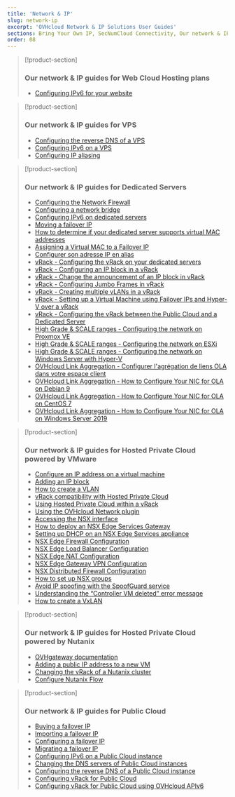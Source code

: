 ```yaml
---
title: 'Network & IP'
slug: network-ip
excerpt: 'OVHcloud Network & IP Solutions User Guides'
sections: Bring Your Own IP, SecNumCloud Connectivity, Our network & IP guides for Web Cloud Hosting plans, Our network & IP guides for VPS, Our network & IP guides for Dedicated Servers, Our network & IP guides for Hosted Private Cloud powered by VMware, Our network & IP guides for Hosted Private Cloud powered by Nutanix, Our network & IP guides for Public Cloud
order: 08
---
```


> [!product-section]
>
> ### Our network & IP guides for Web Cloud Hosting plans
>
> - [Configuring IPv6 for your website](https://docs.ovh.com/gb/en/hosting/configure-ipv6-for-your-website/)
>

> [!product-section]
>
> ### Our network & IP guides for VPS
>
> - [Configuring the reverse DNS of a VPS](https://docs.ovh.com/gb/en/vps/configure-reverse-dns-vps/)
> - [Configuring IPv6 on a VPS](https://docs.ovh.com/fr/vps/configurer-ipv6/)
> - [Configuring IP aliasing](https://docs.ovh.com/gb/en/vps/network-ipaliasing-vps/)
>

> [!product-section]
>
> ### Our network & IP guides for Dedicated Servers
>
> - [Configuring the Network Firewall](https://docs.ovh.com/gb/en/dedicated/firewall-network/)
> - [Configuring a network bridge](https://docs.ovh.com/gb/en/dedicated/network-bridging/)
> - [Configuring IPv6 on dedicated servers](https://docs.ovh.com/gb/en/dedicated/network-ipv6/)
> - [Moving a failover IP](https://docs.ovh.com/gb/en/dedicated/ip-fo-move/)
> - [How to determine if your dedicated server supports virtual MAC addresses](https://docs.ovh.com/gb/en/dedicated/network-support-virtual-mac/)
> - [Assigning a Virtual MAC to a Failover IP](https://docs.ovh.com/gb/en/dedicated/network-virtual-mac/)
> - [Configurer son adresse IP en alias](https://docs.ovh.com/fr/dedicated/network-ipaliasing/)
> - [vRack - Configuring the vRack on your dedicated servers](https://docs.ovh.com/gb/en/dedicated/configuring-vrack-on-dedicated-servers/)
> - [vRack - Configuring an IP block in a vRack](https://docs.ovh.com/gb/en/dedicated/ip-block-vrack/)
> - [vRack - Change the announcement of an IP block in vRack](https://docs.ovh.com/gb/en/dedicated/change-anouncement-ip-block-vrack/)
> - [vRack - Configuring Jumbo Frames in vRack](https://docs.ovh.com/gb/en/dedicated/network-jumbo/)
> - [vRack - Creating multiple vLANs in a vRack](https://docs.ovh.com/gb/en/dedicated/multiple-vlans/)
> - [vRack - Setting up a Virtual Machine using Failover IPs and Hyper-V over a vRack](https://docs.ovh.com/gb/en/dedicated/foip-vrack-hyperv/)
> - [vRack - Configuring the vRack between the Public Cloud and a Dedicated Server](https://docs.ovh.com/gb/en/dedicated/vrack-pci-ds/)
> - [High Grade & SCALE ranges - Configuring the network on Proxmox VE](https://docs.ovh.com/gb/en/dedicated/proxmox-network-hg-scale/)
> - [High Grade & SCALE ranges - Configuring the network on ESXi](https://docs.ovh.com/gb/en/dedicated/esxi-network-hg-scale/)
> - [High Grade & SCALE ranges - Configuring the network on Windows Server with Hyper-V](https://docs.ovh.com/gb/en/dedicated/hyperv-network-hg-scale/)
> - [OVHcloud Link Aggregation - Configurer l'agrégation de liens OLA dans votre espace client](https://docs.ovh.com/fr/dedicated/ola-manager/)
> - [OVHcloud Link Aggregation - How to Configure Your NIC for OLA on Debian 9](https://docs.ovh.com/gb/en/dedicated/ola-debian9/)
> - [OVHcloud Link Aggregation - How to Configure Your NIC for OLA on CentOS 7](https://docs.ovh.com/gb/en/dedicated/ola-centos7/)
> - [OVHcloud Link Aggregation - How to Configure Your NIC for OLA on Windows Server 2019](https://docs.ovh.com/gb/en/dedicated/ola-w2k19/)
>

> [!product-section]
>
> ### Our network & IP guides for Hosted Private Cloud powered by VMware
>
> - [Configure an IP address on a virtual machine](https://docs.ovh.com/gb/en/private-cloud/configure-ip-on-virtual-machine/)
> - [Adding an IP block](https://docs.ovh.com/gb/en/private-cloud/add-ip-block/)
> - [How to create a VLAN](https://docs.ovh.com/gb/en/private-cloud/creation-vlan/)
> - [vRack compatibility with Hosted Private Cloud](https://docs.ovh.com/gb/en/private-cloud/vrack-compatibility-hosted-private-cloud/)
> - [Using Hosted Private Cloud within a vRack](https://docs.ovh.com/gb/en/private-cloud/using-private-cloud-with-vrack/)
> - [Using the OVHcloud Network plugin](https://docs.ovh.com/gb/en/private-cloud/plugin-ovh-network/)
> - [Accessing the NSX interface](https://docs.ovh.com/gb/en/private-cloud/accessing-NSX-interface/)
> - [How to deploy an NSX Edge Services Gateway](https://docs.ovh.com/gb/en/private-cloud/how-to-deploy-an-nsx-edge-gateway/)
> - [Setting up DHCP on an NSX Edge Services appliance](https://docs.ovh.com/gb/en/private-cloud/setup-dhcp-nsx-edge/)
> - [NSX Edge Firewall Configuration](https://docs.ovh.com/gb/en/private-cloud/nsx-edge-firewall-configuration/)
> - [NSX Edge Load Balancer Configuration ](https://docs.ovh.com/gb/en/private-cloud/nsx-edge-load-balancer-configuration/)
> - [NSX Edge NAT Configuration](https://docs.ovh.com/gb/en/private-cloud/nsx-edge-nat-configuration/)
> - [NSX Edge Gateway VPN Configuration](https://docs.ovh.com/gb/en/private-cloud/nsx-edge-gateway-vpn-configuration/)
> - [NSX Distributed Firewall Configuration](https://docs.ovh.com/gb/en/private-cloud/nsx-distributed-firewall-configuration/)
> - [How to set up NSX groups](https://docs.ovh.com/gb/en/private-cloud/setup-nsx-groups/)
> - [Avoid IP spoofing with the SpoofGuard service](https://docs.ovh.com/gb/en/private-cloud/spoofguard/)
> - [Understanding the “Controller VM deleted” error message](https://docs.ovh.com/gb/en/private-cloud/error-controller-nsx/)
> - [How to create a VxLAN](https://docs.ovh.com/gb/en/private-cloud/nsx-creation-vxlan/)

> [!product-section]
>
> ### Our network & IP guides for Hosted Private Cloud powered by Nutanix
>
> - [OVHgateway documentation](https://docs.ovh.com/gb/en/nutanix/ovh-gateway-documentation/)
> - [Adding a public IP address to a new VM](https://docs.ovh.com/gb/en/nutanix/nutanix-public-ip/)
> - [Changing the vRack of a Nutanix cluster](https://docs.ovh.com/gb/en/nutanix/nutanix-change-vrack/)
> - [Configure Nutanix Flow](https://docs.ovh.com/gb/en/nutanix/nutanix-flow/)

> [!product-section]
>
> ### Our network & IP guides for Public Cloud
>
> - [Buying a failover IP](https://docs.ovh.com/gb/en/public-cloud/buy-a-failover-ip/)
> - [Importing a failover IP](https://docs.ovh.com/gb/en/public-cloud/import_a_failover_ip/)
> - [Configuring a failover IP](https://docs.ovh.com/gb/en/public-cloud/configure_a_failover_ip/)
> - [Migrating a failover IP](https://docs.ovh.com/gb/en/public-cloud/migrating_a_failover_ip/)
> - [Configuring IPv6 on a Public Cloud instance](https://docs.ovh.com/gb/en/public-cloud/configuring-ipv6/)
> - [Changing the DNS servers of Public Cloud instances](https://docs.ovh.com/gb/en/public-cloud/change-instance-dns-servers/)
> - [Configuring the reverse DNS of a Public Cloud instance](https://docs.ovh.com/gb/en/public-cloud/configure-reverse-dns-instance/)
> - [Configuring vRack for Public Cloud](https://docs.ovh.com/gb/en/public-cloud/public-cloud-vrack/)
> - [Configuring vRack for Public Cloud using OVHcloud APIv6](https://docs.ovh.com/gb/en/public-cloud/public-cloud-vrack-apiv6/)
>
